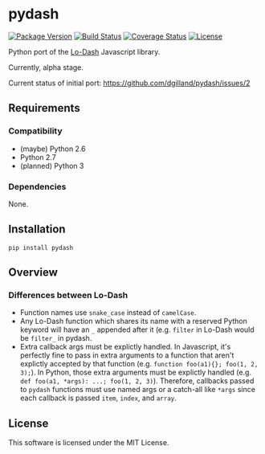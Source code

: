 # pydash

[![Package Version](http://img.shields.io/pypi/v/pydash.svg?style=flat)](https://pypi.python.org/pypi/pydash/)
[![Build Status](http://img.shields.io/travis/dgilland/pydash/master.svg?style=flat)](https://travis-ci.org/dgilland/pydash)
[![Coverage Status](http://img.shields.io/coveralls/dgilland/pydash/master.svg?style=flat)](https://coveralls.io/r/dgilland/pydash)
[![License](http://img.shields.io/pypi/l/pydash.svg?style=flat)](https://pypi.python.org/pypi/pydash/)


Python port of the [Lo-Dash](http://Lo-Dash.com/) Javascript library.

Currently, alpha stage.

Current status of initial port: https://github.com/dgilland/pydash/issues/2


## Requirements

### Compatibility

- (maybe) Python 2.6
- Python 2.7
- (planned) Python 3

### Dependencies

None.


## Installation

```
pip install pydash
```

## Overview

### Differences between Lo-Dash

- Function names use `snake_case` instead of `camelCase`.
- Any Lo-Dash function which shares its name with a reserved Python keyword will have an `_` appended after it (e.g. `filter` in Lo-Dash would be `filter_` in pydash.
- Extra callback args must be explictly handled. In Javascript, it's perfectly fine to pass in extra arguments to a function that aren't explictly accepted by that function (e.g. `function foo(a1){}; foo(1, 2, 3);`). In Python, those extra arguments must be explictly handled (e.g. `def foo(a1, *args): ...; foo(1, 2, 3)`). Therefore, callbacks passed to `pydash` functions must use named args or a catch-all like `*args` since each callback is passed `item`, `index`, and `array`.


## License

This software is licensed under the MIT License.
